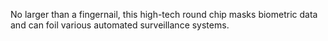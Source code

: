 No larger than a fingernail, this high-tech round chip masks biometric data and can foil various automated surveillance systems.